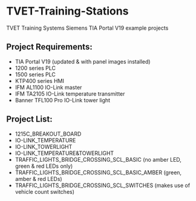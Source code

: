 # TVET-Training-Stations
TVET Training Systems Siemens TIA Portal V19 example projects

## Project Requirements:
- TIA Portal V19 (updated & with panel images installed)
- 1200 series PLC
- 1500 series PLC
- KTP400 series HMI
- IFM AL1100 IO-Link master
- IFM TA2105 IO-Link temperature transmitter
- Banner TFL100 Pro IO-Link tower light

## Project List:
- 1215C_BREAKOUT_BOARD
- IO-LINK_TEMPERATURE
- IO-LINK_TOWERLIGHT
- IO-LINK_TEMPERATURE&TOWERLIGHT
- TRAFFIC_LIGHTS_BRIDGE_CROSSING_SCL_BASIC (no amber LED, green & red LEDs only)
- TRAFFIC_LIGHTS_BRIDGE_CROSSING_SCL_BASIC_AMBER (green, amber & red LEDs)
- TRAFFIC_LIGHTS_BRIDGE_CROSSING_SCL_SWITCHES (makes use of vehicle count switches)
